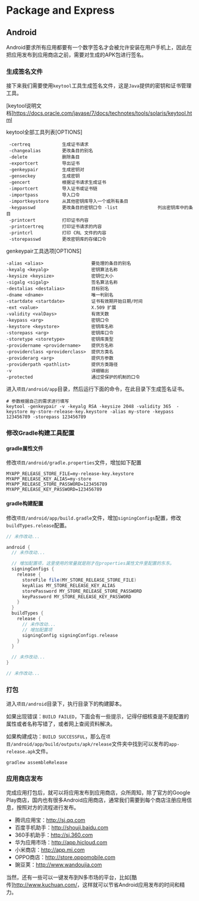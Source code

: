 # Package and Express

## Android

Android要求所有应用都要有一个数字签名才会被允许安装在用户手机上，因此在把应用发布到应用商店之前，需要对生成的APK包进行签名。

### 生成签名文件

接下来我们需要使用`keytool`工具生成签名文件，这是`Java`提供的密钥和证书管理工具。

[keytool说明文档]<https://docs.oracle.com/javase/7/docs/technotes/tools/solaris/keytool.html>

keytool全部工具列表[OPTIONS]

```
 -certreq            生成证书请求
 -changealias        更改条目的别名
 -delete             删除条目
 -exportcert         导出证书
 -genkeypair         生成密钥对
 -genseckey          生成密钥
 -gencert            根据证书请求生成证书
 -importcert         导入证书或证书链
 -importpass         导入口令
 -importkeystore     从其他密钥库导入一个或所有条目
 -keypasswd          更改条目的密钥口令 -list               列出密钥库中的条目
 -printcert          打印证书内容
 -printcertreq       打印证书请求的内容
 -printcrl           打印 CRL 文件的内容
 -storepasswd        更改密钥库的存储口令
```

genkeypair工具选项[OPTIONS]

```
-alias <alias>                  要处理的条目的别名
-keyalg <keyalg>                密钥算法名称
-keysize <keysize>              密钥位大小
-sigalg <sigalg>                签名算法名称
-destalias <destalias>          目标别名
-dname <dname>                  唯一判别名
-startdate <startdate>          证书有效期开始日期/时间
-ext <value>                    X.509 扩展
-validity <valDays>             有效天数
-keypass <arg>                  密钥口令
-keystore <keystore>            密钥库名称
-storepass <arg>                密钥库口令
-storetype <storetype>          密钥库类型
-providername <providername>    提供方名称
-providerclass <providerclass>  提供方类名
-providerarg <arg>              提供方参数
-providerpath <pathlist>        提供方类路径
-v                              详细输出
-protected                      通过受保护的机制的口令
```

进入`项目/android/app`目录，然后运行下面的命令，在此目录下生成签名证书。

```shell
# 参数根据自己的需求进行填写
keytool -genkeypair -v -keyalg RSA -keysize 2048 -validity 365  -keystore my-store-release-key.keystore -alias my-store -keypass 123456789 -storepass 123456789
```

### 修改Gradle构建工具配置

#### gradle属性文件

修改`项目/android/gradle.properties`文件，增加如下配置

```properties
MYAPP_RELEASE_STORE_FILE=my-release-key.keystore
MYAPP_RELEASE_KEY_ALIAS=my-store
MYAPP_RELEASE_STORE_PASSWORD=123456789
MYAPP_RELEASE_KEY_PASSWORD=123456789
```

#### gradle构建配置

修改`项目/android/app/build.gradle`文件，增加`signingConfigs`配置，修改`buildTypes.release`配置。

```gradle
// 未作改动...

android {
  // 未作改动...

  // 增加配置项，这里使用的常量就是刚才在properties属性文件里配置的东东。
  signingConfigs {
    release {
      storeFile file(MY_STORE_RELEASE_STORE_FILE)
      keyAlias MY_STORE_RELEASE_KEY_ALIAS
      storePassword MY_STORE_RELEASE_STORE_PASSWORD
      keyPassword MY_STORE_RELEASE_KEY_PASSWORD
    }
  }
  buildTypes { 
    release {
      // 未作改动...
      // 增加配置项
      signingConfig signingConfigs.release 
    }
  }

  // 未作改动...
}

// 未作改动...
```

### 打包

进入`项目/android`目录下，执行目录下的构建脚本。

如果出现错误：`BUILD FAILED`，下面会有一些提示，记得仔细核查是不是配置的属性或者名称写错了，或者网上查阅资料解决。

如果构建成功：`BUILD SUCCESSFUL`，那么在`项目/android/app/build/outputs/apk/release`文件夹中找到可以发布的`app-release.apk`文件。

```shell
gradlew assembleRelease
```

### 应用商店发布

完成应用打包后，就可以将应用发布到应用商店，众所周知，除了官方的Google Play商店，国内也有很多Android应用商店，通常我们需要到每个商店注册应用信息，按照对方的流程进行发布。

- 腾讯应用宝：http://sj.qq.com
- 百度手机助手：http://shouji.baidu.com
- 360手机助手：http://sj.360.com
- 华为应用市场：http://app.hicloud.com
- 小米商店：http://app.mi.com
- OPPO商店：http://store.oppomobile.com
- 豌豆荚：http://www.wandoujia.com

当然，还有一些可以一键发布到N多市场的平台，比如[酷传]<http://www.kuchuan.com/>，这样就可以节省Android应用发布的时间和精力。

